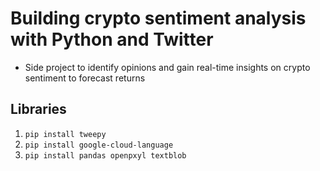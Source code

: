 # Building crypto sentiment analysis with Python and Twitter

- Side project to identify opinions and gain real-time insights on crypto sentiment to forecast returns 
 
 
 ## Libraries 
 1. `pip install tweepy`
 2. `pip install google-cloud-language`
 3. `pip install pandas openpxyl textblob`
